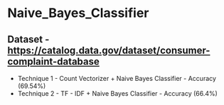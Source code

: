 # Naive_Bayes_Classifier

## Dataset - https://catalog.data.gov/dataset/consumer-complaint-database

* Technique 1 - Count Vectorizer + Naive Bayes Classifier - Accuracy (69.54%)
* Technique 2 - TF - IDF + Naive Bayes Classifier - Accuracy (66.4%)
